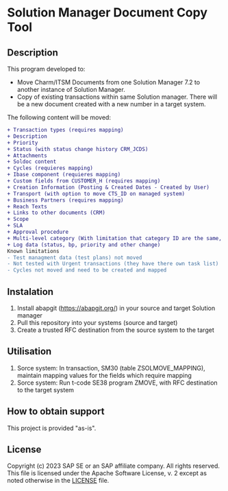 # Solution Manager Document Copy Tool

## Description
This program developed to:
- Move Charm/ITSM Documents from one Solution Manager 7.2 to another instance of Solution Manager.
- Copy of existing transactions within same Solution manager.
There will be a new document created with a new number in a target system.

The following content will be moved:
```diff
+ Transaction types (requires mapping)
+ Description
+ Priority
+ Status (with status change history CRM_JCDS)
+ Attachments
+ Soldoc content
+ Cycles (requieres mapping)
+ Ibase component (requieres mapping)
+ Custom fields from CUSTOMER_H (requires mapping)
+ Creation Information (Posting & Created Dates - Created by User)
+ Transport (with option to move CTS_ID on managed system)
+ Business Partners (requires mapping)
+ Reach Texts
+ Links to other documents (CRM)
+ Scope
+ SLA
+ Approval procedure
+ Multi-level category (With limitation that category ID are the same, requieres category move on a table level)
+ Log data (status, bp, priority and other change)
Known limitations
- Test managment data (test plans) not moved
- Not tested with Urgent transactions (they have there own task list)
- Cycles not moved and need to be created and mapped
```

## Instalation
1) Install abapgit (https://abapgit.org/) in your source and target Solution manager
2) Pull this repository into your systems (source and target)
3) Create a trusted RFC destination from the source system to the target

## Utilisation
1)  Sorce system: In transaction, SM30 (table ZSOLMOVE_MAPPING), maintain mapping values for the fields which require mapping
2)  Sorce system: Run t-code SE38 program ZMOVE, with RFC destination to the target system

## How to obtain support
This project is provided "as-is".

## License
Copyright (c) 2023 SAP SE or an SAP affiliate company. All rights reserved.
This file is licensed under the Apache Software License, v. 2 except as noted otherwise in the [LICENSE](https://github.com/SAP/solman-fb-jira-addon/blob/master/LICENSE) file.

